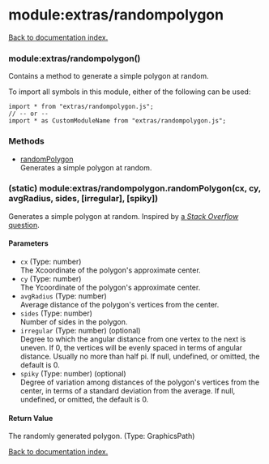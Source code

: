 # module:extras/randompolygon

[Back to documentation index.](index.md)

<a name='extras_randompolygon'></a>
### module:extras/randompolygon()

Contains a method to generate a simple polygon at random.

To import all symbols in this module, either of the following can be used:

    import * from "extras/randompolygon.js";
    // -- or --
    import * as CustomModuleName from "extras/randompolygon.js";

### Methods

* [randomPolygon](#extras_randompolygon.randomPolygon)<br>Generates a simple polygon at random.

<a name='extras_randompolygon.randomPolygon'></a>
### (static) module:extras/randompolygon.randomPolygon(cx, cy, avgRadius, sides, [irregular], [spiky])

Generates a simple polygon at random.
Inspired by [a _Stack Overflow_ question](http://stackoverflow.com/questions/8997099).

#### Parameters

* `cx` (Type: number)<br>The Xcoordinate of the polygon's approximate center.
* `cy` (Type: number)<br>The Ycoordinate of the polygon's approximate center.
* `avgRadius` (Type: number)<br>Average distance of the polygon's vertices from the center.
* `sides` (Type: number)<br>Number of sides in the polygon.
* `irregular` (Type: number) (optional)<br>Degree to which the angular distance from one vertex to the next is uneven. If 0, the vertices will be evenly spaced in terms of angular distance. Usually no more than half pi. If null, undefined, or omitted, the default is 0.
* `spiky` (Type: number) (optional)<br>Degree of variation among distances of the polygon's vertices from the center, in terms of a standard deviation from the average. If null, undefined, or omitted, the default is 0.

#### Return Value

The randomly generated polygon. (Type: GraphicsPath)

[Back to documentation index.](index.md)
